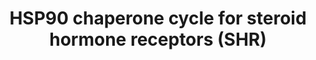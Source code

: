 ---
authors:
- ReactomeTeam
description: Steroid hormone receptors (SHR) are transcription factors that become
  activated upon sensing steroid hormones such as glucocorticoids, mineralocorticoids,
  progesterone, androgens, or estrogen (Escriva et al 2000; Griekspoor A et al. 2007;
  Eick GN & Thornton JW. 2011). Depending on SHR type and the presence of ligand,
  they show different subcellular localizations. Whereas both unliganded and liganded
  estrogen receptors (ERalpha and ERbeta) are predominantly nuclear, unliganded glucocorticoid
  (GR) and androgen receptors (AR) are mostly located in the cytoplasm and completely
  translocate to the nucleus only after binding hormone (Htun H et al. 1999; Stenoien
  D et al. 2000; Tyagi RK et al. 2000; Cadepond F et al. 1992; Jewell CM et al. 1995;
  Kumar S et al. 2006). The unliganded mineralocorticoid receptor (MR) is partially
  cytoplasmic but can be found in nucleus in the ligand-bound or ligand-free form
  (Nishi M & Kawata M 2007). The progesterone receptor (PR) exists in two forms (PRA
  and PRB) with different ratios of nuclear versus cytoplasmic localization of the
  unliganded receptor. In most cell contexts, the PRA isoform is a repressor of the
  shorter PRB isoform, and without hormone induction it is mostly located in the nucleus,
  whereas PRB distributes both in the nucleus and in the cytoplasm (Lim CS et al.
  1999; Griekspoor A et al. 2007). In the absence of ligand, members of the steroid
  receptor family remain sequestered in the cytoplasm and/or nucleus in the complex
  with proteins of HSP70/HSP90 chaperone machinery (Pratt WB & Dittmar KD1998). The
  highly dynamic ATP-dependent interactions of SHRs with HSP90 complexes regulate
  SHR cellular location, protein stability, competency to bind steroid hormones and
  transcriptional activity (Echeverria PC & Picard D 2010). Understanding the mechanism
  of ATPase activity of HSP90 is mostly based on structural and functional studies
  of the Saccharomyces cerevisiae Hsp90 complexes (Meyer P et al. 2003, 2004; Ali
  MM et al. 2006; Prodromou C et al. 2000; Prodromou C 2012). The ATPase cycle of
  human HSP90 is less well understood, however several studies suggest that the underlying
  enzymatic mechanisms and a set of conformational changes that accompany the ATPase
  cycle are highly similar in both species (Richter K et al. 2008; Vaughan CK et al.
  2009). Nascent SHR proteins are chaperoned by HSP70 and HSP40 to HSP90 cycle via
  STIP1 (HOP) (and its TPR domains) (HernÃ¡ndez MP et al. 2002a,b; EcheverriaPC &
  Picard D 2010; Li J et al. 2011). The ATP-bound form of HSP90 leads to the displacement
  of STIP1 by immunophilins FKBP5 or FKBP4 resulting in conformational changes that
  allow efficient hormone binding (Li J et al. 2011). PTGES3 (p23) binds to HSP90
  complex finally stabilizing it in the conformation with a high hormone binding affinity.
  After hydrolysis of ATP the hormone bound SHR is released from HSP90 complex. The
  cytosolic hormone-bound SHR can be transported to the nucleus by several import
  pathways such as the dynein-based nuclear transport along microtubules involving
  the transport of the entire HSP90 complex or nuclear localization signals (NLS)-mediated
  nuclear targeting by importins (Tyagi RK et al. 2000; Cadepond F et al. 1992; Jewell
  CM et al. 1995; Kumar S et al. 2006). It is worth noting that GR-importin interactions
  can be ligand-dependent or independent (Freedman & Yamamoto 2004; Picard & Yamamoto
  1987). In the nucleus ligand-activated SHR dimerizes, binds specific sequences in
  the DNA, called Hormone Responsive Elements (HRE), and recruits a number of coregulators
  that facilitate gene transcription. Nuclear localization is essential for SHRs to
  transactivate their target genes, but the same receptors also possess non-genomic
  functions in the cytoplasm.<p>The Reactome module describes the ATPase-driven conformational
  cycle of HSP90 that regulates ligand-dependent activation of SHRs.  View original
  pathway at [http://www.reactome.org/PathwayBrowser/#DIAGRAM=3371497 Reactome].
last-edited: 2021-01-25
organisms:
- Homo sapiens
redirect_from:
- /index.php/Pathway:WP4058
- /instance/WP4058
revision: null
schema-jsonld:
- '@context': https://schema.org/
  '@id': https://wikipathways.github.io/pathways/WP4058.html
  '@type': Dataset
  creator:
    '@type': Organization
    name: WikiPathways
  description: Steroid hormone receptors (SHR) are transcription factors that become
    activated upon sensing steroid hormones such as glucocorticoids, mineralocorticoids,
    progesterone, androgens, or estrogen (Escriva et al 2000; Griekspoor A et al.
    2007; Eick GN & Thornton JW. 2011). Depending on SHR type and the presence of
    ligand, they show different subcellular localizations. Whereas both unliganded
    and liganded estrogen receptors (ERalpha and ERbeta) are predominantly nuclear,
    unliganded glucocorticoid (GR) and androgen receptors (AR) are mostly located
    in the cytoplasm and completely translocate to the nucleus only after binding
    hormone (Htun H et al. 1999; Stenoien D et al. 2000; Tyagi RK et al. 2000; Cadepond
    F et al. 1992; Jewell CM et al. 1995; Kumar S et al. 2006). The unliganded mineralocorticoid
    receptor (MR) is partially cytoplasmic but can be found in nucleus in the ligand-bound
    or ligand-free form (Nishi M & Kawata M 2007). The progesterone receptor (PR)
    exists in two forms (PRA and PRB) with different ratios of nuclear versus cytoplasmic
    localization of the unliganded receptor. In most cell contexts, the PRA isoform
    is a repressor of the shorter PRB isoform, and without hormone induction it is
    mostly located in the nucleus, whereas PRB distributes both in the nucleus and
    in the cytoplasm (Lim CS et al. 1999; Griekspoor A et al. 2007). In the absence
    of ligand, members of the steroid receptor family remain sequestered in the cytoplasm
    and/or nucleus in the complex with proteins of HSP70/HSP90 chaperone machinery
    (Pratt WB & Dittmar KD1998). The highly dynamic ATP-dependent interactions of
    SHRs with HSP90 complexes regulate SHR cellular location, protein stability, competency
    to bind steroid hormones and transcriptional activity (Echeverria PC & Picard
    D 2010). Understanding the mechanism of ATPase activity of HSP90 is mostly based
    on structural and functional studies of the Saccharomyces cerevisiae Hsp90 complexes
    (Meyer P et al. 2003, 2004; Ali MM et al. 2006; Prodromou C et al. 2000; Prodromou
    C 2012). The ATPase cycle of human HSP90 is less well understood, however several
    studies suggest that the underlying enzymatic mechanisms and a set of conformational
    changes that accompany the ATPase cycle are highly similar in both species (Richter
    K et al. 2008; Vaughan CK et al. 2009). Nascent SHR proteins are chaperoned by
    HSP70 and HSP40 to HSP90 cycle via STIP1 (HOP) (and its TPR domains) (HernÃ¡ndez
    MP et al. 2002a,b; EcheverriaPC & Picard D 2010; Li J et al. 2011). The ATP-bound
    form of HSP90 leads to the displacement of STIP1 by immunophilins FKBP5 or FKBP4
    resulting in conformational changes that allow efficient hormone binding (Li J
    et al. 2011). PTGES3 (p23) binds to HSP90 complex finally stabilizing it in the
    conformation with a high hormone binding affinity. After hydrolysis of ATP the
    hormone bound SHR is released from HSP90 complex. The cytosolic hormone-bound
    SHR can be transported to the nucleus by several import pathways such as the dynein-based
    nuclear transport along microtubules involving the transport of the entire HSP90
    complex or nuclear localization signals (NLS)-mediated nuclear targeting by importins
    (Tyagi RK et al. 2000; Cadepond F et al. 1992; Jewell CM et al. 1995; Kumar S
    et al. 2006). It is worth noting that GR-importin interactions can be ligand-dependent
    or independent (Freedman & Yamamoto 2004; Picard & Yamamoto 1987). In the nucleus
    ligand-activated SHR dimerizes, binds specific sequences in the DNA, called Hormone
    Responsive Elements (HRE), and recruits a number of coregulators that facilitate
    gene transcription. Nuclear localization is essential for SHRs to transactivate
    their target genes, but the same receptors also possess non-genomic functions
    in the cytoplasm.<p>The Reactome module describes the ATPase-driven conformational
    cycle of HSP90 that regulates ligand-dependent activation of SHRs.  View original
    pathway at [http://www.reactome.org/PathwayBrowser/#DIAGRAM=3371497 Reactome].
  keywords:
  - '11DCORST '
  - '6-Dehydrotestosterone '
  - 'ACTR10 '
  - 'ACTR1A '
  - ADP
  - 'ADP '
  - 'ALDO '
  - 'ANDST '
  - 'AR '
  - ATP
  - 'ATP '
  - Androgens
  - 'CAPZA1 '
  - 'CAPZA2 '
  - 'CAPZA3 '
  - 'CAPZB '
  - 'CORT '
  - 'DCTN1 '
  - 'DCTN2 '
  - 'DCTN3 '
  - 'DCTN4 '
  - 'DCTN5 '
  - 'DCTN6 '
  - 'DHTEST '
  - 'DNAJA1 '
  - 'DNAJA2 '
  - 'DNAJA4 '
  - 'DNAJB1 '
  - 'DYNC1H1 '
  - 'DYNC1I1 '
  - 'DYNC1I2 '
  - 'DYNC1LI1 '
  - 'DYNC1LI2 '
  - 'DYNLL1 '
  - 'DYNLL2 '
  - Dynein:Dynactin:microtubule
  - FKBP4
  - 'FKBP4 '
  - FKBP5
  - 'FKBP5 '
  - H2O
  - HSP40:HSP70:ADP:nascent protein
  - HSP40:HSP70:ATP:nascent protein
  - HSP40:nascent
  - HSP40s
  - HSP70:ATP
  - HSP90 complexes
  - HSP90:ATP:FKBP4:PTGES3:AR
  - HSP90:ATP:FKBP4:PTGES3:AR:Androgens
  - HSP90:ATP:FKBP4:PTGES3:NR3C1
  - HSP90:ATP:FKBP4:PTGES3:NR3C1:NR3C1 agonists
  - HSP90:ATP:FKBP4:PTGES3:NR3C1:SH
  - HSP90:ATP:FKBP4:PTGES3:SHR
  - HSP90:ATP:FKBP4:PTGES3:SHR:SH
  - 'HSP90:ATP:FKBP4:PTGES3:nascent protein:'
  - HSP90:ATP:FKBP4:STIP1:HSP70:nascent protein
  - 'HSP90:ATP:FKBP5:PTGES3:nascent protein:'
  - HSP90:ATP:FKBP5:STIP1:HSP70:nascent protein
  - HSP90:ATP:PTGES3:FKBP52:NR3C1:SH
  - HSP90:ATP:PTGES3:FKBP52:SHR:SH
  - HSP90:ATP:STIP1:HSP70:nascent protein
  - HSP90:HSP90
  - HSP90:STIP1:HSP70:nascent protein
  - 'HSP90AA1 '
  - 'HSP90AB1 '
  - 'HSPA1A '
  - 'HSPA1B '
  - 'HSPA1L '
  - 'HSPA2 '
  - 'HSPA8 '
  - 'Microtubule protofilament '
  - 'NR3C1 '
  - NR3C1 agonists
  - 'NR3C2 '
  - 'NR3C2 ligand '
  - 'P4 '
  - 'PGR '
  - PTGES3
  - 'PTGES3 '
  - Pi
  - SH
  - SHR:SH
  - STIP1
  - 'STIP1 '
  - 'TEST '
  - 'androst-4-en-3,17-dione '
  - 'budesonide '
  - 'nascent polypeptide with signal sequence '
  - protein
  license: CC0
  name: HSP90 chaperone cycle for steroid hormone receptors (SHR)
seo: CreativeWork
title: HSP90 chaperone cycle for steroid hormone receptors (SHR)
wpid: WP4058
---